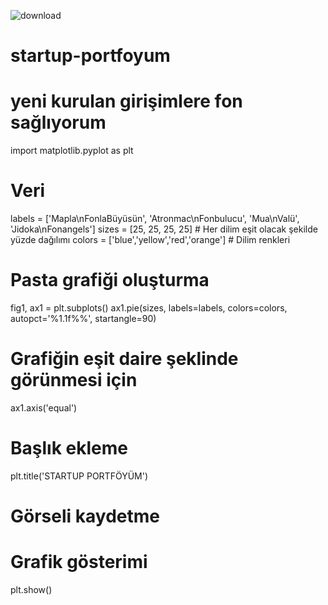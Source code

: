 ![download](https://github.com/umutokcurmr/startup-portfoyum/assets/132665364/d5fe22ea-3eac-4490-82cf-4e8a77b0e4b0)

# startup-portfoyum
# yeni kurulan girişimlere fon sağlıyorum
import matplotlib.pyplot as plt
# Veri
labels = ['Mapla\nFonlaBüyüsün', 'Atronmac\nFonbulucu', 'Mua\nValü', 'Jidoka\nFonangels']
sizes = [25, 25, 25, 25]  # Her dilim eşit olacak şekilde yüzde dağılımı
colors = ['blue','yellow','red','orange']  # Dilim renkleri
# Pasta grafiği oluşturma
fig1, ax1 = plt.subplots()
ax1.pie(sizes, labels=labels, colors=colors, autopct='%1.1f%%',
        startangle=90)
# Grafiğin eşit daire şeklinde görünmesi için
ax1.axis('equal')
# Başlık ekleme
plt.title('STARTUP PORTFÖYÜM')
# Görseli kaydetme
# Grafik gösterimi
plt.show()
